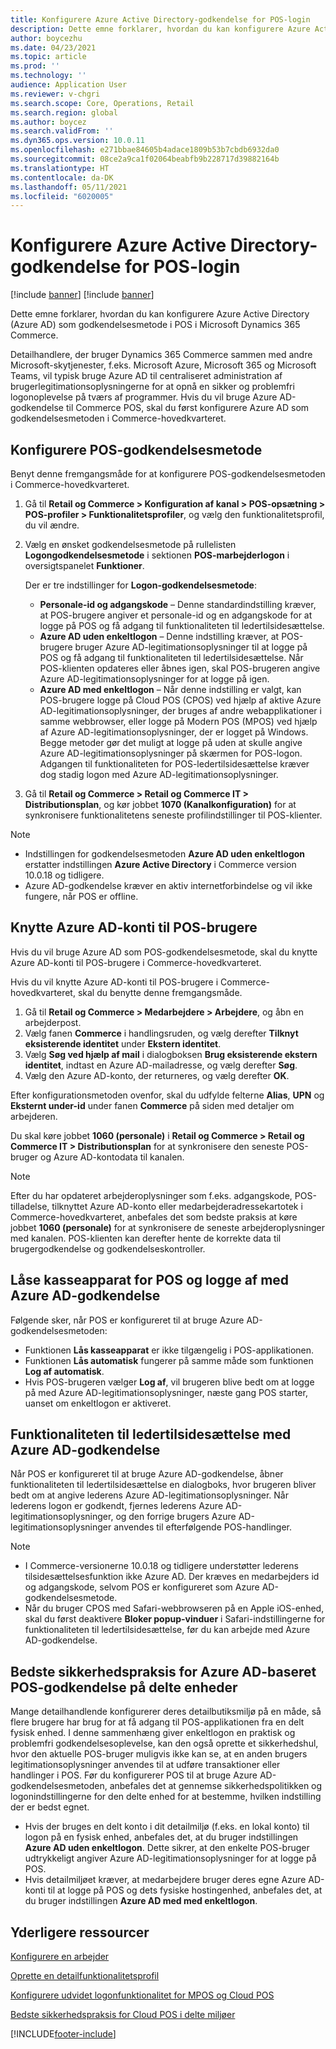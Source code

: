 ```yaml
---
title: Konfigurere Azure Active Directory-godkendelse for POS-login
description: Dette emne forklarer, hvordan du kan konfigurere Azure Active Directory som godkendelsesmetode i POS i Microsoft Dynamics 365 Commerce.
author: boycezhu
ms.date: 04/23/2021
ms.topic: article
ms.prod: ''
ms.technology: ''
audience: Application User
ms.reviewer: v-chgri
ms.search.scope: Core, Operations, Retail
ms.search.region: global
ms.author: boycez
ms.search.validFrom: ''
ms.dyn365.ops.version: 10.0.11
ms.openlocfilehash: e271bbae84605b4adace1809b53b7cbdb6932da0
ms.sourcegitcommit: 08ce2a9ca1f02064beabfb9b228717d39882164b
ms.translationtype: HT
ms.contentlocale: da-DK
ms.lasthandoff: 05/11/2021
ms.locfileid: "6020005"
---
```

# <a name="configure-azure-active-directory-authentication-for-pos-sign-in"></a>Konfigurere Azure Active Directory-godkendelse for POS-login

[!include [banner](includes/banner.md)]
[!include [banner](includes/preview-banner.md)]

Dette emne forklarer, hvordan du kan konfigurere Azure Active Directory (Azure AD) som godkendelsesmetode i POS i Microsoft Dynamics 365 Commerce.

Detailhandlere, der bruger Dynamics 365 Commerce sammen med andre Microsoft-skytjenester, f.eks. Microsoft Azure, Microsoft 365 og Microsoft Teams, vil typisk bruge Azure AD til centraliseret administration af brugerlegitimationsoplysningerne for at opnå en sikker og problemfri logonoplevelse på tværs af programmer. Hvis du vil bruge Azure AD-godkendelse til Commerce POS, skal du først konfigurere Azure AD som godkendelsesmetoden i Commerce-hovedkvarteret.

## <a name="configure-pos-authentication-method"></a>Konfigurere POS-godkendelsesmetode

Benyt denne fremgangsmåde for at konfigurere POS-godkendelsesmetoden i Commerce-hovedkvarteret.
    
1. Gå til **Retail og Commerce \> Konfiguration af kanal \> POS-opsætning \> POS-profiler \> Funktionalitetsprofiler**, og vælg den funktionalitetsprofil, du vil ændre.
1. Vælg en ønsket godkendelsesmetode på rullelisten **Logongodkendelsesmetode** i sektionen **POS-marbejderlogon** i oversigtspanelet **Funktioner**.

    Der er tre indstillinger for **Logon-godkendelsesmetode**:
    
    - **Personale-id og adgangskode** – Denne standardindstilling kræver, at POS-brugere angiver et personale-id og en adgangskode for at logge på POS og få adgang til funktionaliteten til ledertilsidesættelse.
    - **Azure AD uden enkeltlogon** – Denne indstilling kræver, at POS-brugere bruger Azure AD-legitimationsoplysninger til at logge på POS og få adgang til funktionaliteten til ledertilsidesættelse. Når POS-klienten opdateres eller åbnes igen, skal POS-brugeren angive Azure AD-legitimationsoplysninger for at logge på igen.
    - **Azure AD med enkeltlogon** – Når denne indstilling er valgt, kan POS-brugere logge på Cloud POS (CPOS) ved hjælp af aktive Azure AD-legitimationsoplysninger, der bruges af andre webapplikationer i samme webbrowser, eller logge på Modern POS (MPOS) ved hjælp af Azure AD-legitimationsoplysninger, der er logget på Windows. Begge metoder gør det muligt at logge på uden at skulle angive Azure AD-legitimationsoplysninger på skærmen for POS-logon. Adgangen til funktionaliteten for POS-ledertilsidesættelse kræver dog stadig logon med Azure AD-legitimationsoplysninger.

1. Gå til **Retail og Commerce > Retail og Commerce IT > Distributionsplan**, og kør jobbet **1070 (Kanalkonfiguration)** for at synkronisere funktionalitetens seneste profilindstillinger til POS-klienter.

> [!NOTE]
> - Indstillingen for godkendelsesmetoden **Azure AD uden enkeltlogon** erstatter indstillingen **Azure Active Directory** i Commerce version 10.0.18 og tidligere.
> - Azure AD-godkendelse kræver en aktiv internetforbindelse og vil ikke fungere, når POS er offline.

## <a name="associate-azure-ad-accounts-with-pos-users"></a>Knytte Azure AD-konti til POS-brugere

Hvis du vil bruge Azure AD som POS-godkendelsesmetode, skal du knytte Azure AD-konti til POS-brugere i Commerce-hovedkvarteret. 

Hvis du vil knytte Azure AD-konti til POS-brugere i Commerce-hovedkvarteret, skal du benytte denne fremgangsmåde.
    
1. Gå til **Retail og Commerce > Medarbejdere > Arbejdere**, og åbn en arbejderpost.
1. Vælg fanen **Commerce** i handlingsruden, og vælg derefter **Tilknyt eksisterende identitet** under **Ekstern identitet**. 
1. Vælg **Søg ved hjælp af mail** i dialogboksen **Brug eksisterende ekstern identitet**, indtast en Azure AD-mailadresse, og vælg derefter **Søg**.
1. Vælg den Azure AD-konto, der returneres, og vælg derefter **OK**.

Efter konfigurationsmetoden ovenfor, skal du udfylde felterne **Alias**, **UPN** og **Eksternt under-id** under fanen **Commerce** på siden med detaljer om arbejderen.

Du skal køre jobbet **1060 (personale)** i **Retail og Commerce > Retail og Commerce IT > Distributionsplan** for at synkronisere den seneste POS-bruger og Azure AD-kontodata til kanalen.

> [!NOTE]
> Efter du har opdateret arbejderoplysninger som f.eks. adgangskode, POS-tilladelse, tilknyttet Azure AD-konto eller medarbejderadressekartotek i Commerce-hovedkvarteret, anbefales det som bedste praksis at køre jobbet **1060 (personale)** for at synkronisere de seneste arbejderoplysninger med kanalen. POS-klienten kan derefter hente de korrekte data til brugergodkendelse og godkendelseskontroller.

## <a name="pos-lock-register-and-sign-out-with-azure-ad-authentication"></a>Låse kasseapparat for POS og logge af med Azure AD-godkendelse

Følgende sker, når POS er konfigureret til at bruge Azure AD-godkendelsesmetoden:

- Funktionen **Lås kasseapparat** er ikke tilgængelig i POS-applikationen. 
- Funktionen **Lås automatisk** fungerer på samme måde som funktionen **Log af automatisk**.
- Hvis POS-brugeren vælger **Log af**, vil brugeren blive bedt om at logge på med Azure AD-legitimationsoplysninger, næste gang POS starter, uanset om enkeltlogon er aktiveret.

## <a name="manager-override-functionality-with-azure-ad-authentication"></a>Funktionaliteten til ledertilsidesættelse med Azure AD-godkendelse

Når POS er konfigureret til at bruge Azure AD-godkendelse, åbner funktionaliteten til ledertilsidesættelse en dialogboks, hvor brugeren bliver bedt om at angive lederens Azure AD-legitimationsoplysninger. Når lederens logon er godkendt, fjernes lederens Azure AD-legitimationsoplysninger, og den forrige brugers Azure AD-legitimationsoplysninger anvendes til efterfølgende POS-handlinger.

> [!NOTE]
> - I Commerce-versionerne 10.0.18 og tidligere understøtter lederens tilsidesættelsesfunktion ikke Azure AD. Der kræves en medarbejders id og adgangskode, selvom POS er konfigureret som Azure AD-godkendelsesmetode.
> - Når du bruger CPOS med Safari-webbrowseren på en Apple iOS-enhed, skal du først deaktivere **Bloker popup-vinduer** i Safari-indstillingerne for funktionaliteten til ledertilsidesættelse, før du kan arbejde med Azure AD-godkendelse. 

## <a name="security-best-practices-for-azure-ad-based-pos-authentication-on-shared-devices"></a>Bedste sikkerhedspraksis for Azure AD-baseret POS-godkendelse på delte enheder

Mange detailhandlende konfigurerer deres detailbutiksmiljø på en måde, så flere brugere har brug for at få adgang til POS-applikationen fra en delt fysisk enhed. I denne sammenhæng giver enkeltlogon en praktisk og problemfri godkendelsesoplevelse, kan den også oprette et sikkerhedshul, hvor den aktuelle POS-bruger muligvis ikke kan se, at en anden brugers legitimationsoplysninger anvendes til at udføre transaktioner eller handlinger i POS. Før du konfigurerer POS til at bruge Azure AD-godkendelsesmetoden, anbefales det at gennemse sikkerhedspolitikken og logonindstillingerne for den delte enhed for at bestemme, hvilken indstilling der er bedst egnet.

- Hvis der bruges en delt konto i dit detailmiljø (f.eks. en lokal konto) til logon på en fysisk enhed, anbefales det, at du bruger indstillingen **Azure AD uden enkeltlogon**. Dette sikrer, at den enkelte POS-bruger udtrykkeligt angiver Azure AD-legitimationsoplysninger for at logge på POS.
- Hvis detailmiljøet kræver, at medarbejdere bruger deres egne Azure AD-konti til at logge på POS og dets fysiske hostingenhed, anbefales det, at du bruger indstillingen **Azure AD med med enkeltlogon**.

## <a name="additional-resources"></a>Yderligere ressourcer

[ Konfigurere en arbejder](tasks/worker.md)

[Oprette en detailfunktionalitetsprofil](retail-functionality-profile.md)


[Konfigurere udvidet logonfunktionalitet for MPOS og Cloud POS](extended-logon.md)

[Bedste sikkerhedspraksis for Cloud POS i delte miljøer](dev-itpro/secure-retail-cloud-pos.md)



[!INCLUDE[footer-include](../includes/footer-banner.md)]
